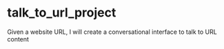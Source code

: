 # talk_to_url_project
Given a website URL, I will create a conversational interface to talk to URL content
